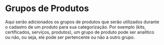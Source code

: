 # Grupos de Produtos

Aqui serão adicionados os grupos de produtos que serão utilizados durante o cadastro de um produto para sua categorização. Por exemplo \(kits, certificados, serviços, produtos\), um grupo de produto pode ser analítico ou não, ou seja, ele pode ser pertencente ou não a outro grupo.

